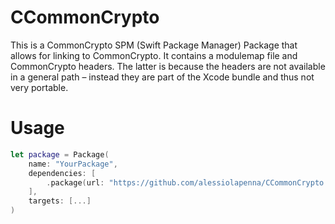 # CCommonCrypto

This is a CommonCrypto SPM (Swift Package Manager) Package that allows for linking to CommonCrypto. It contains a modulemap file and CommonCrypto headers. The latter is because the headers are not available in a general path – instead they are part of the Xcode bundle and thus not very portable.

# Usage

```swift
let package = Package(
    name: "YourPackage",
    dependencies: [
        .package(url: "https://github.com/alessiolapenna/CCommonCrypto.git", .branch("master"))
    ],
    targets: [...]
)
```
